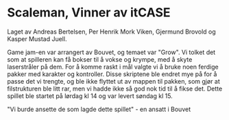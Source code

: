 # Scaleman, Vinner av itCASE
Laget av Andreas Bertelsen, Per Henrik Mork Viken, Gjermund Brovold og Kasper Mustad Juell.

Game jam-en var arrangert av Bouvet, og temaet var "Grow".
Vi tolket det som at spilleren kan få bokser til å vokse og krympe, med å skyte laserstråler på dem.
For å komme raskt i mål valgte vi å bruke noen ferdige pakker med karakter og kontroller.
Disse skriptene ble endret mye på for å passe det vi trengte,
og ble ikke flyttet ut av mappen til pakken, som gjør at filstrukturen ble litt rar, men vi hadde ikke så god nok tid til å fikse det.
Dette spillet ble startet på lørdag kl 14 og var levert søndag kl 15.

"Vi burde ansette de som lagde dette spillet" - en ansatt i Bouvet
